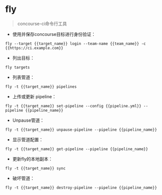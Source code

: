 # fly

> concourse-ci命令行工具

- 使用并保存concourse目标进行身份验证：

`fly --target {{target_name}} login --team-name {{team_name}} -c {{https://ci.example.com}}`

- 列出目标：

`fly targets`

- 列表管道：

`fly -t {{target_name}} pipelines`

- 上传或更新 pipeline：

`fly -t {{target_name}} set-pipeline --config {{pipeline.yml}} --pipeline {{pipeline_name}}`

- Unpause管道：

`fly -t {{target_name}} unpause-pipeline --pipeline {{pipeline_name}}`

- 显示管道配置：

`fly -t {{target_name}} get-pipeline --pipeline {{pipeline_name}}`

- 更新fly的本地副本：

`fly -t {{target_name}} sync`

- 破坏管道：

`fly -t {{target_name}} destroy-pipeline --pipeline {{pipeline_name}}`

[#]: contributors: ([仁人]，[玉叶])